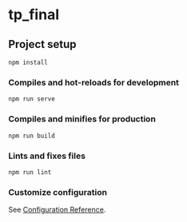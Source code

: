 # tp_final

## Project setup
```
npm install
```

### Compiles and hot-reloads for development
```
npm run serve
```

### Compiles and minifies for production
```
npm run build
```
###
### Lints and fixes files
```
npm run lint
```

### Customize configuration
See [Configuration Reference](https://cli.vuejs.org/config/).
